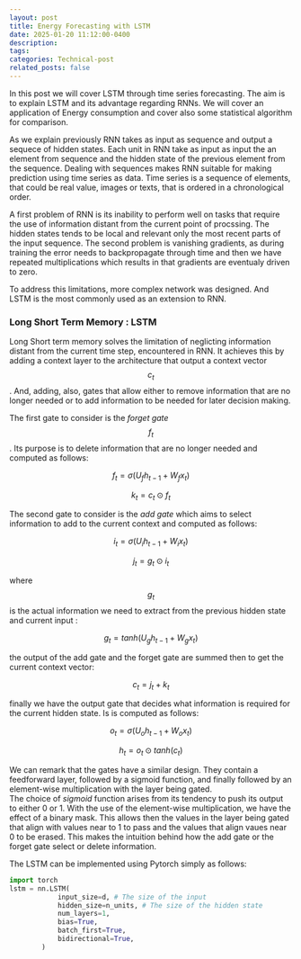 ```yaml
---
layout: post
title: Energy Forecasting with LSTM
date: 2025-01-20 11:12:00-0400
description: 
tags: 
categories: Technical-post
related_posts: false
---
```



In this post we will cover LSTM through time series forecasting. The aim is to explain LSTM and its advantage regarding RNNs. We will cover an application of Energy consumption and cover also some statistical algorithm for comparison. 

As we explain previously RNN takes as input as sequence and output a sequece of hidden states. Each unit in RNN take as input as input the an element from sequence and the hidden state of the previous element from the sequence. 
Dealing with sequences makes RNN suitable for making prediction using time series as data. Time series is a sequence of elements, that could be real value, images or texts, that is ordered in a chronological order. 

A first problem of RNN is its inability to perform well on tasks that require the use of information distant from the current point of procssing. The hidden states tends to be local and relevant only the most recent parts of the input sequence. The second problem is vanishing gradients, as during training the error needs to backpropagate through time and then we have repeated multiplications which results in that gradients are eventualy driven to zero.

To address this limitations, more complex network was designed. And LSTM is the most commonly used as an extension to RNN.

### Long Short Term Memory : LSTM

Long Short term memory solves the limitation of neglicting information distant from the current time step, encountered in RNN. It achieves this by adding a context layer to the architecture that output a context vector $$c_t$$. And, adding, also, gates that allow either to remove information that are no longer needed or to add information to be needed for later decision making. 

The first gate to consider is the _forget gate_ $$f_t$$. Its purpose is to delete information that are no longer needed and computed as follows:

$$f_t = \sigma (U_f h_{t-1} + W_fx_t)$$

$$k_t = c_t \odot f_t$$

The second gate to consider is the _add gate_ which aims to select information to add to the current context and computed as follows:

$$i_t = \sigma (U_i h_{t-1} + W_i x_t)$$

$$j_t = g_t \odot i_t$$

where $$g_t$$ is the actual information we need to extract from the previous hidden state and current input :

$$g_t = tanh (U_g h_{t-1} + W_g x_t)$$

the output of the add gate and the forget gate are summed then to get the current context vector:

$$c_t = j_t + k_t$$

finally we have the output gate that decides what information is required for the current hidden state. Is is computed as follows:

$$o_t = \sigma (U_o h_{t-1} + W_o x_t)$$

$$h_t = o_t \odot tanh(c_t)$$

We can remark that the gates have a similar design. They contain a feedforward layer, followed by a sigmoid function, and finally followed by an element-wise multiplication with the layer being gated.\
The choice of _sigmoid_ function arises from its tendency to push its output to either 0 or 1. With the use of the element-wise multiplication, we have the effect of a binary mask. This allows then the values in the layer being gated that align with values near to 1 to pass and the values that align vaues near 0 to be erased. This makes the intuition behind how the add gate or the forget gate select or delete information. 

The LSTM can be implemented using Pytorch simply as follows:

```python 
import torch
lstm = nn.LSTM(
            input_size=d, # The size of the input
            hidden_size=n_units, # The size of the hidden state 
            num_layers=1,
            bias=True,
            batch_first=True,
            bidirectional=True,
        )
```
